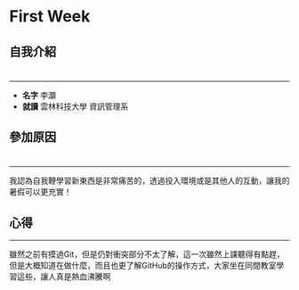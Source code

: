 # First Week	

##  自我介紹
# 

---
* **名字** 李灝
* **就讀** 雲林科技大學 資訊管理系

## 參加原因
# 
---
我認為自我鞭學習新東西是非常痛苦的，透過投入環境或是其他人的互動，讓我的暑假可以更充實！
## 心得
---
雖然之前有摸過Git，但是仍對衝突部分不太了解，這一次雖然上課聽得有點趕，但是大概知道在做什麼，而且也更了解GitHub的操作方式，大家坐在同間教室學習這些，讓人真是熱血沸騰啊

